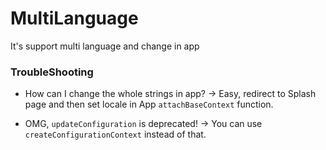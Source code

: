 # MultiLanguage
It's support multi language and change in app

### TroubleShooting
- How can I change the whole strings in app?
-> Easy, redirect to Splash page and then set locale in App `attachBaseContext` function.


- OMG, `updateConfiguration` is deprecated!
-> You can use `createConfigurationContext` instead of that.
